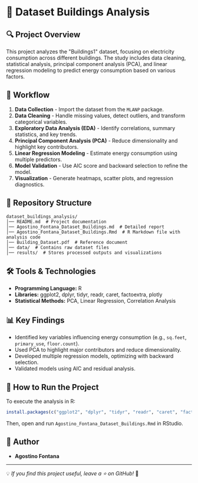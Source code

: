# 🏢 Dataset Buildings Analysis

## 🔍 Project Overview

This project analyzes the "Buildings1" dataset, focusing on electricity consumption across different buildings. The study includes data cleaning, statistical analysis, principal component analysis (PCA), and linear regression modeling to predict energy consumption based on various factors.

## 📑 Workflow

1. **Data Collection** - Import the dataset from the `MLANP` package.
2. **Data Cleaning** - Handle missing values, detect outliers, and transform categorical variables.
3. **Exploratory Data Analysis (EDA)** - Identify correlations, summary statistics, and key trends.
4. **Principal Component Analysis (PCA)** - Reduce dimensionality and highlight key contributors.
5. **Linear Regression Modeling** - Estimate energy consumption using multiple predictors.
6. **Model Validation** - Use AIC score and backward selection to refine the model.
7. **Visualization** - Generate heatmaps, scatter plots, and regression diagnostics.

## 📂 Repository Structure
```
dataset_buildings_analysis/
│── README.md  # Project documentation
│── Agostino_Fontana_Dataset_Buildings.md  # Detailed report
│── Agostino_Fontana_Dataset_Buildings.Rmd  # R Markdown file with analysis code
│── Building_Dataset.pdf  # Reference document
│── data/  # Contains raw dataset files
│── results/  # Stores processed outputs and visualizations
```

## 🛠 Tools & Technologies
- **Programming Language:** R
- **Libraries:** ggplot2, dplyr, tidyr, readr, caret, factoextra, plotly
- **Statistical Methods:** PCA, Linear Regression, Correlation Analysis

## 📊 Key Findings
- Identified key variables influencing energy consumption (e.g., `sq.feet`, `primary_use`, `floor.count`).
- Used PCA to highlight major contributors and reduce dimensionality.
- Developed multiple regression models, optimizing with backward selection.
- Validated models using AIC and residual analysis.

## 📜 How to Run the Project
To execute the analysis in R:
```r
install.packages(c("ggplot2", "dplyr", "tidyr", "readr", "caret", "factoextra", "plotly"))
```
Then, open and run `Agostino_Fontana_Dataset_Buildings.Rmd` in RStudio.

## 📝 Author
- **Agostino Fontana**

---
💡 *If you find this project useful, leave a ⭐ on GitHub!* 🚀
